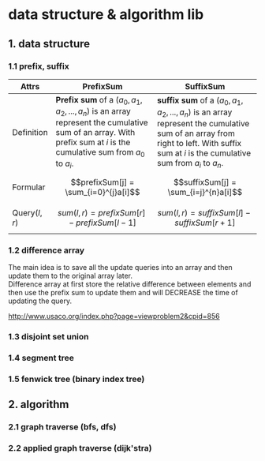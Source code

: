 # data structure & algorithm lib

## 1. data structure
### 1.1 prefix, suffix

| Attrs | PrefixSum | SuffixSum |
| -------- | -------- | -------- |
| Definition     | **Prefix sum** of a ($a_0, a_1, a_2, ..., a_n$) is an array represent the cumulative sum of an array. With prefix sum at $i$ is the cumulative sum from $a_0$ to $a_i$.     | **suffix sum** of  a ($a_0, a_1, a_2, ..., a_n$) is an array represent the cumulative sum of an array from right to left.  With suffix sum at $i$ is the cumulative sum from $a_i$ to $a_n$.     |
| Formular     | $$prefixSum[j] = \sum_{i=0}^{j}a[i]$$     | $$suffixSum[j] = \sum_{i=j}^{n}a[i]$$     |
| Query($l,r$)     | $$sum(l,r) = prefixSum[r] - prefixSum[l-1]$$     | $$sum(l,r) = suffixSum[l] - suffixSum[r+1]$$     |

### 1.2 difference array
The main idea is to save all the update queries into an array and then update them to the original array later.<br>
Difference array at first store the relative difference between elements and then use the prefix sum to update them and will DECREASE the time of updating the query.

http://www.usaco.org/index.php?page=viewproblem2&cpid=856


### 1.3 disjoint set union

### 1.4 segment tree
### 1.5 fenwick tree (binary index tree)

## 2. algorithm
### 2.1 graph traverse (bfs, dfs)
### 2.2 applied graph traverse (dijk'stra)
